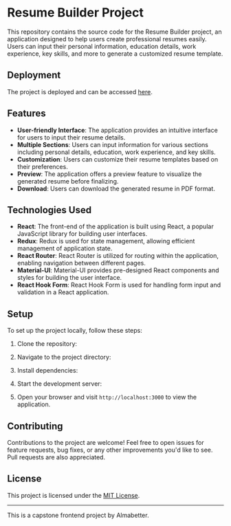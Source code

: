 # Resume Builder Project

This repository contains the source code for the Resume Builder project, an application designed to help users create professional resumes easily. Users can input their personal information, education details, work experience, key skills, and more to generate a customized resume template.

## Deployment

The project is deployed and can be accessed [here](https://resume-builder-blush-beta.vercel.app/).

## Features

- **User-friendly Interface**: The application provides an intuitive interface for users to input their resume details.
- **Multiple Sections**: Users can input information for various sections including personal details, education, work experience, and key skills.
- **Customization**: Users can customize their resume templates based on their preferences.
- **Preview**: The application offers a preview feature to visualize the generated resume before finalizing.
- **Download**: Users can download the generated resume in PDF format.

## Technologies Used

- **React**: The front-end of the application is built using React, a popular JavaScript library for building user interfaces.
- **Redux**: Redux is used for state management, allowing efficient management of application state.
- **React Router**: React Router is utilized for routing within the application, enabling navigation between different pages.
- **Material-UI**: Material-UI provides pre-designed React components and styles for building the user interface.
- **React Hook Form**: React Hook Form is used for handling form input and validation in a React application.

## Setup

To set up the project locally, follow these steps:

1. Clone the repository:

2. Navigate to the project directory:

3. Install dependencies:

4. Start the development server:

5. Open your browser and visit `http://localhost:3000` to view the application.

## Contributing

Contributions to the project are welcome! Feel free to open issues for feature requests, bug fixes, or any other improvements you'd like to see. Pull requests are also appreciated.

## License

This project is licensed under the [MIT License](LICENSE).

---

This is a capstone frontend project by Almabetter.
